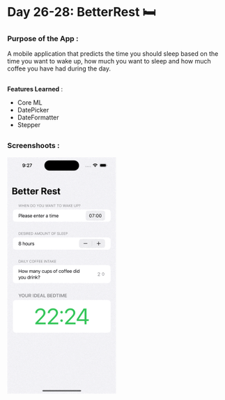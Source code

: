 # Day 26-28: BetterRest 🛏️

### Purpose of the App :

A mobile application that predicts the time you should sleep based on the time you want to wake up, how much you want to sleep and how much coffee you have had during the day.

##

**Features Learned** :

- Core ML
- DatePicker
- DateFormatter
- Stepper

##

### Screenshoots :

<img src="screenshot/BetterRest.gif" width="250"/>


